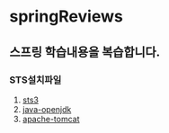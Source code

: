 # springReviews
## 스프링 학습내용을 복습합니다.

### STS설치파일 
<!-- Link -->
1. [sts3](https://github.com/spring-projects/toolsuite-distribution/wiki/Spring-Tool-Suite-3)
2. [java-openjdk](https://github.com/ojdkbuild/ojdkbuild)
3. [apache-tomcat](https://github.com/apache/tomcat)
